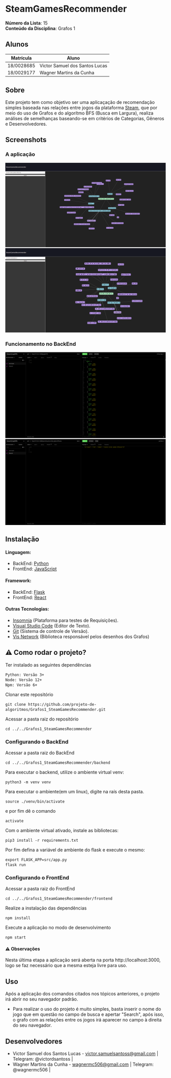 # SteamGamesRecommender

**Número da Lista**: 15<br>
**Conteúdo da Disciplina**: Grafos 1<br>

## Alunos
|Matrícula | Aluno |
| -- | -- |
| 18/0028685  |  Victor Samuel dos Santos Lucas |
| 18/0029177  |  Wagner Martins da Cunha |

## Sobre 
Este projeto tem como objetivo ser uma aplicaçação de recomendação simples baseada nas relações entre jogos da plataforma [Steam](https://store.steampowered.com/?l=portuguese), que por meio do uso de Grafos e do algorítmo BFS (Busca em Largura), realiza análises de semelhanças baseando-se em critérios de Categorias, Gêneros e Desenvolvedores. 


## Screenshots

### A aplicação
   ![](img/csgoFront.jpg) 
   ![](img/reddeadredemption2Front.jpg)

### Funcionamento no BackEnd
   ![Grafo](img/getGraphBack.jpg)
   ![Busca](img/csgoBack.jpg)

## Instalação 
#### Linguagem: 
* BackEnd: [Python](https://www.python.org/)
* FrontEnd: [JavaScript](https://www.javascript.com/)

#### Framework:
* BackEnd: [Flask](https://flask.palletsprojects.com/en/1.1.x/)
* FrontEnd: [React](https://pt-br.reactjs.org/)

#### Outras Tecnologias:
* [Insomnia](https://insomnia.rest/download/) (Plataforma para testes de Requisições).
* [Visual Studio Code](https://code.visualstudio.com/) (Editor de Texto).
* [Git](https://git-scm.com/) (Sistema de controle de Versão).
* [Vis Network](https://visjs.github.io/vis-network/examples/) (Biblioteca responsável pelos desenhos dos Grafos)
## :warning: Como rodar o projeto?
Ter instalado as seguintes dependências
 
```
Python: Versão 3+
Node: Versão 12+
Npm: Versão 6+
```
Clonar este repositório

```
git clone https://github.com/projeto-de-algoritmos/Grafos1_SteamGamesRecommender.git
```
Acessar a pasta raiz do repositório 

```
cd ../../Grafos1_SteamGamesRecommender
```
### Configurando o BackEnd
Acessar a pasta raiz do BackEnd

```
cd ../../Grafos1_SteamGamesRecommender/backend
```
Para executar o backend, utilize o ambiente virtual venv:

```
python3 -m venv venv
```
Para executar o ambiente(em um linux), digite na raís desta pasta.

```
source ./venv/bin/activate
```
e por fim dê o comando

```
activate
```
Com o ambiente virtual ativado, instale as bibliotecas:

```
pip3 install -r requirements.txt
```
Por fim defina a variável de ambiente do flask e execute o mesmo:

```
export FLASK_APP=src/app.py
flask run
```
### Configurando o FrontEnd
Acessar a pasta raiz do FrontEnd

```
cd ../../Grafos1_SteamGamesRecommender/frontend
```
Realize a instalação das dependências

```
npm install
```
Execute a aplicação no modo de desenvolvimento

```
npm start
```
#### :warning: Observações
Nesta última etapa a aplicação será aberta na porta  http://localhost:3000, logo se faz necessário que a mesma esteja livre para uso. 

## Uso 
Após a aplicação dos comandos citados nos tópicos anteriores, o projeto irá abrir no seu navegador padrão. 

* Para realizar o uso do projeto é muito simples, basta inserir o nome do jogo que em questão no campo de busca e apertar "Search", após isso, o grafo com as relações entre os jogos irá aparecer no campo à direita do seu navegador. 
## Desenvolvedores 
* Victor Samuel dos Santos Lucas - victor.samuelsantoss@gmail.com | Telegram: @victordsantoss | 
* Wagner Martins da Cunha - wagnermc506@gmail.com | Telegram: @wagnermc506 |

